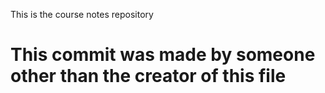 This is the course notes repository

# This commit was made by someone other than the creator of this file
